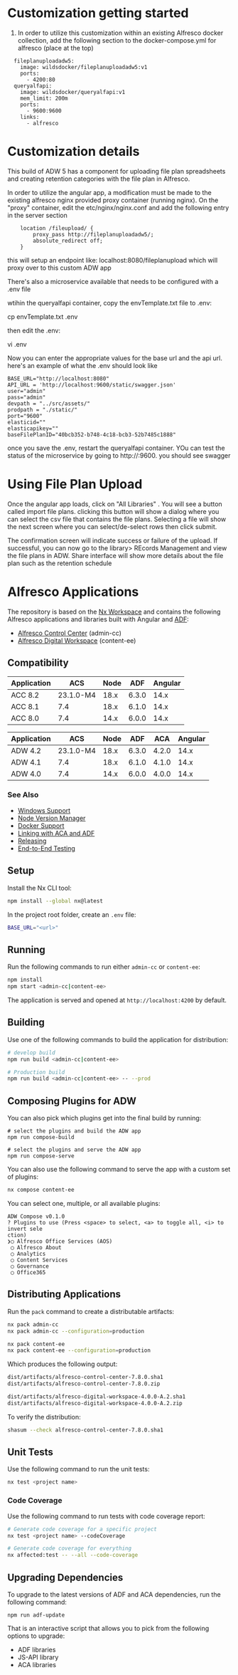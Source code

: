 # Customization getting started
1.  In order to utilize this customization within an existing Alfresco docker collection, add the following section to the docker-compose.yml for alfresco (place at the top)


```
  fileplanuploadadw5:
    image: wildsdocker/fileplanuploadadw5:v1
    ports:
      - 4200:80
  queryalfapi:
    image: wildsdocker/queryalfapi:v1
    mem_limit: 200m
    ports:
      - 9600:9600
    links:
      - alfresco
```
      
# Customization details
This build of ADW 5 has a component for uploading file plan spreadsheets and creating retention categories with the file plan in Alfresco.

In order to utilize the angular app, a modification must be made to the existing alfresco nginx provided proxy container (running nginx).  On the "proxy" container, edit the etc/nginx/nginx.conf and add the following entry in the server section

                                                                    
        location /fileupload/ {                                                                  
            proxy_pass http://fileplanuploadadw5/;                                               
            absolute_redirect off;                                                               
        }     

this will setup an endpoint like:  localhost:8080/fileplanupload which will proxy over to this custom ADW app

There's also a microservice available that needs to be configured with a .env file

wtihin the queryalfapi container, copy the envTemplate.txt file to .env:

cp envTemplate.txt .env

then edit the .env:

vi .env

Now you can enter the appropriate values for the base url and the api url.  here's an example of what the .env should look like
```
BASE_URL="http://localhost:8080"
API_URL = 'http://localhost:9600/static/swagger.json'
user="admin"
pass="admin"
devpath = "../src/assets/"
prodpath = "./static/"
port="9600"
elasticid=""
elasticapikey=""
baseFilePlanID="40bcb352-b748-4c18-bcb3-52b7485c1888"
```

once you save the .env, restart the queryalfapi container.  YOu can test the status of the microservice by going to http://<yoururl>:9600.  you should see swagger
#  Using File Plan Upload

Once the angular app loads, click on "All Libraries"  .  You will see a button called import file plans.  clicking this button will show a dialog where you can select the csv file that contains the file plans.  Selecting a file will show the next screen where you can select/de-select rows then click submit.  

The confirmation screen will indicate success or failure of the upload.  If successful, you can now go to the library> REcords Management and view the file plans in ADW.  Share interface will show more details about the file plan such as the retention schedule

# Alfresco Applications

The repository is based on the [Nx Workspace](https://nx.dev/) and contains the following Alfresco applications and libraries built with Angular and [ADF](https://github.com/Alfresco/alfresco-ng2-components):

- [Alfresco Control Center](./apps/admin-cc/README.md) (admin-cc)
- [Alfresco Digital Workspace](./apps/content-ee/README.md) (content-ee)

## Compatibility

| Application | ACS       | Node | ADF   | Angular |
|-------------|-----------|------|-------|---------|
| ACC 8.2     | 23.1.0-M4 | 18.x | 6.3.0 | 14.x    |
| ACC 8.1     | 7.4       | 18.x | 6.1.0 | 14.x    |
| ACC 8.0     | 7.4       | 14.x | 6.0.0 | 14.x    |

| Application | ACS       | Node | ADF   | ACA   | Angular |
|-------------|-----------|------|-------|-------|---------|
| ADW 4.2     | 23.1.0-M4 | 18.x | 6.3.0 | 4.2.0 | 14.x    |
| ADW 4.1     | 7.4       | 18.x | 6.1.0 | 4.1.0 | 14.x    |
| ADW 4.0     | 7.4       | 14.x | 6.0.0 | 4.0.0 | 14.x    |

### See Also

- [Windows Support](./developer-docs/windows.md)
- [Node Version Manager](./developer-docs/nvm.md)
- [Docker Support](./developer-docs/docker.md)
- [Linking with ACA and ADF](./developer-docs/linking.md)
- [Releasing](./developer-docs/release.md)
- [End-to-End Testing](./developer-docs/e2e.md)

## Setup

Install the Nx CLI tool:

```sh
npm install --global nx@latest
```

In the project root folder, create an `.env` file:

```bash
BASE_URL="<url>"
```

## Running

Run the following commands to run either `admin-cc` or `content-ee`:

```bash
npm install
npm start <admin-cc|content-ee>
```

The application is served and opened at `http://localhost:4200` by default.

## Building

Use one of the following commands to build the application for distribution:

```bash
# develop build
npm run build <admin-cc|content-ee>

# Production build
npm run build <admin-cc|content-ee> -- --prod
```

## Composing Plugins for ADW

You can also pick which plugins get into the final build by running:

```shell
# select the plugins and build the ADW app
npm run compose-build

# select the plugins and serve the ADW app
npm run compose-serve
```

You can also use the following command to serve the app with a custom set of plugins:

```bash
nx compose content-ee
```

You can select one, multiple, or all available plugins:

```shell
ADW Compose v0.1.0
? Plugins to use (Press <space> to select, <a> to toggle all, <i> to invert sele
ction)
❯◯ Alfresco Office Services (AOS)
 ◯ Alfresco About
 ◯ Analytics
 ◯ Content Services
 ◯ Governance
 ◯ Office365
```

## Distributing Applications

Run the `pack` command to create a distributable artifacts:

```bash
nx pack admin-cc
nx pack admin-cc --configuration=production

nx pack content-ee
nx pack content-ee --configuration=production
```

Which produces the following output:

```bash
dist/artifacts/alfresco-control-center-7.8.0.sha1
dist/artifacts/alfresco-control-center-7.8.0.zip

dist/artifacts/alfresco-digital-workspace-4.0.0-A.2.sha1
dist/artifacts/alfresco-digital-workspace-4.0.0-A.2.zip
```

To verify the distribution:

```bash
shasum --check alfresco-control-center-7.8.0.sha1
```

## Unit Tests

Use the following command to run the unit tests:

```bash
nx test <project name>
```

### Code Coverage

Use the following command to run tests with code coverage report:

```bash
# Generate code coverage for a specific project
nx test <project name> --codeCoverage

# Generate code coverage for everything
nx affected:test -- --all --code-coverage
```

## Upgrading Dependencies

To upgrade to the latest versions of ADF and ACA dependencies, run the following command:

```shell
npm run adf-update
```

That is an interactive script that allows you to pick from the following options to upgrade:

- ADF libraries
- JS-API library
- ACA libraries

